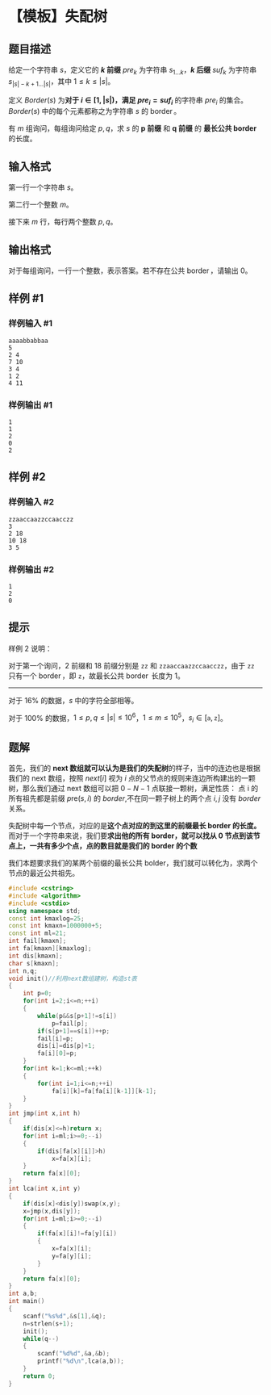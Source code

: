 # 【模板】失配树

## 题目描述

给定一个字符串 $s$，定义它的 **$k$ 前缀** $\mathit{pre}_k$ 为字符串 $s_{1\dots k}$，**$k$ 后缀** $\mathit{suf}_k$ 为字符串 $s_{|s|-k+1\dots |s|}$，其中 $1 \le k \le |s|$。

定义 ${Border}(s)$ 为**对于 $i \in [1, |s|)$，满足 $\mathit{pre}_i = \mathit{suf}_i$** 的字符串 $\mathit{pre}_i$ 的集合。${Border}(s)$ 中的每个元素都称之为字符串 $s$ 的 $\operatorname{border}$。

有 $m$ 组询问，每组询问给定 $p,q$，求 $s$ 的 **$\boldsymbol{p}$ 前缀** 和 **$\boldsymbol{q}$ 前缀** 的 **最长公共 $\operatorname{border}$**  的长度。

## 输入格式

第一行一个字符串 $s$。

第二行一个整数 $m$。

接下来 $m$ 行，每行两个整数 $p,q$。

## 输出格式

对于每组询问，一行一个整数，表示答案。若不存在公共 $\operatorname{border}$，请输出 $0$。

## 样例 #1

### 样例输入 #1

```
aaaabbabbaa
5
2 4
7 10
3 4
1 2
4 11
```

### 样例输出 #1

```
1
1
2
0
2
```

## 样例 #2

### 样例输入 #2

```
zzaaccaazzccaacczz
3
2 18
10 18
3 5
```

### 样例输出 #2

```
1
2
0
```

## 提示

样例 $2$ 说明：

对于第一个询问，$2$ 前缀和 $18$ 前缀分别是 ``zz`` 和 ``zzaaccaazzccaacczz``，由于 ``zz`` 只有一个 $\operatorname{border}$，即 ``z``，故最长公共 $\operatorname{border}$ 长度为 $1$。

---

对于 $16\%$ 的数据，$s$ 中的字符全部相等。

对于 $100\%$ 的数据，$1\leq p,q \le |s|\leq 10^6$，$1 \leq m \leq 10^5$，$s_i \in [\texttt{a}, \texttt{z}]$。

## 题解
首先，我们的 **next 数组就可以认为是我们的失配树**的样子，当中的连边也是根据我们的 next 数组，按照 $next[i]$ 视为 $i$ 点的父节点的规则来连边所构建出的一颗树，那么我们通过 next 数组可以把 $0-N-1$ 点联接一颗树，满足性质：
点 i 的所有祖先都是前缀 $p\mathrm{re}(s,i)$ 的 $border$,不在同一颗子树上的两个点 $i,j$ 没有 $border$ 关系。

失配树中每一个节点，对应的是**这个点对应的到这里的前缀最长 border 的长度。** 而对于一个字符串来说，我们要**求出他的所有 border，就可以找从 0 节点到该节点上，一共有多少个点，点的数目就是我们的 border 的个数**


我们本题要求我们的某两个前缀的最长公共 bolder，我们就可以转化为，求两个节点的最近公共祖先。

```cpp
#include <cstring>
#include <algorithm>
#include <cstdio>
using namespace std;
const int kmaxlog=25;
const int kmaxn=1000000+5;
const int ml=21;
int fail[kmaxn];
int fa[kmaxn][kmaxlog];
int dis[kmaxn];
char s[kmaxn];
int n,q;
void init()//利用next数组建树，构造st表
{
	int p=0;
	for(int i=2;i<=n;++i)
	{
		while(p&&s[p+1]!=s[i])
			p=fail[p];
		if(s[p+1]==s[i])++p;
		fail[i]=p;
		dis[i]=dis[p]+1;
		fa[i][0]=p;
	}
	for(int k=1;k<=ml;++k)
	{
		for(int i=1;i<=n;++i)
			fa[i][k]=fa[fa[i][k-1]][k-1];
	}
}
int jmp(int x,int h)
{
	if(dis[x]<=h)return x;
	for(int i=ml;i>=0;--i)
	{
		if(dis[fa[x][i]]>h)
			x=fa[x][i];
	}
	return fa[x][0];
}
int lca(int x,int y)
{
	if(dis[x]<dis[y])swap(x,y);
	x=jmp(x,dis[y]);
	for(int i=ml;i>=0;--i)
	{
		if(fa[x][i]!=fa[y][i])
		{
			x=fa[x][i];
			y=fa[y][i];
		}
	}
	return fa[x][0];
}
int a,b;
int main()
{
	scanf("%s%d",&s[1],&q);
	n=strlen(s+1);
	init();
	while(q--)
	{
		scanf("%d%d",&a,&b);
		printf("%d\n",lca(a,b));
	}
	return 0;
}
```